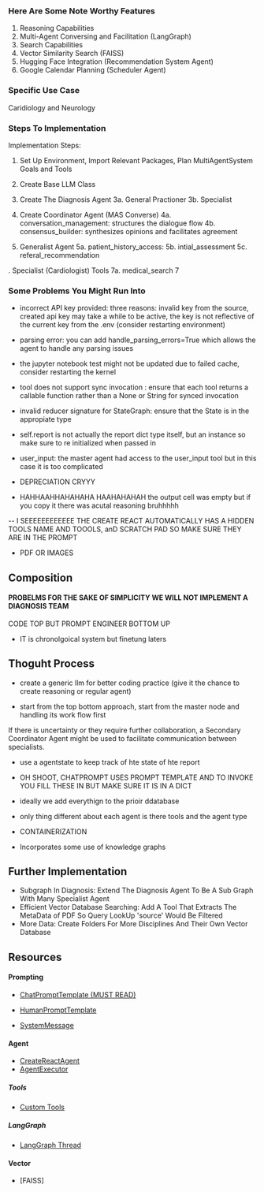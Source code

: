 ### Here Are Some Note Worthy Features
1. Reasoning Capabilities 
2. Multi-Agent Conversing and Facilitation (LangGraph)
3. Search Capabilities 
4. Vector Similarity Search (FAISS)
4. Hugging Face Integration (Recommendation System Agent)
5. Google Calendar Planning (Scheduler Agent)



### Specific Use Case
Caridiology and Neurology 

### Steps To Implementation
Implementation Steps:

1. Set Up Environment, Import Relevant Packages, Plan MultiAgentSystem Goals and Tools

2. Create Base LLM Class

3. Create The Diagnosis Agent
3a. General Practioner
3b. Specialist

4. Create Coordinator Agent (MAS Converse)
4a. conversation_management: structures the dialogue flow
4b. consensus_builder: synthesizes opinions and facilitates agreement

5. Generalist Agent
5a. patient_history_access:
5b. intial_assessment
5c. referal_recommendation

. Specialist (Cardiologist) Tools
7a. medical_search
7



### Some Problems You Might Run Into
- incorrect API key provided: three reasons: invalid key from the source, created api key may take a while to be active, the key is not reflective of the current key from the .env (consider restarting environment)

- parsing error: you can add handle_parsing_errors=True which allows the agent to handle any parsing issues

- the jupyter notebook test might not be updated due to failed cache, consider restarting the kernel

- tool does not support sync invocation : ensure that each tool returns a callable function rather than a None or String for synced invocation

- invalid reducer signature for StateGraph: ensure that the State is in the appropiate type

- self.report is not actually the report dict type itself, but an instance so make sure to re initialized when passed in 

- user_input: the master agent had access to the user_input tool but in this case it is too complicated 

- DEPRECIATION CRYYY

- HAHHAAHHAHAHAHA HAAHAHAHAH the output cell was empty but if you copy it there was acutal reasoning bruhhhhh

-- I SEEEEEEEEEEEE THE CREATE REACT AUTOMATICALLY HAS A HIDDEN TOOLS NAME AND TOOOLS, anD  SCRATCH PAD SO MAKE SURE THEY ARE IN THE PROMPT

- PDF OR IMAGES 
## Composition

#### PROBELMS FOR THE SAKE OF SIMPLICITY WE WILL NOT IMPLEMENT A DIAGNOSIS TEAM

CODE TOP BUT PROMPT ENGINEER BOTTOM UP




- IT is chronolgoical system but finetung laters 



## Thoguht Process 

- create a generic llm for better coding practice (give it the chance to create reasoning or regular agent)


- start from the top bottom approach, start from the master node and handling its work flow first


If there is uncertainty or they require further collaboration, a Secondary Coordinator Agent might be used to facilitate communication between specialists.

- use a agentstate to keep track of hte state of hte report

- OH SHOOT, CHATPROMPT USES PROMPT TEMPLATE AND TO INVOKE YOU FILL THESE IN BUT MAKE SURE IT IS IN A DICT

- ideally we add everythign to the prioir ddatabase

- only thing different about each agent is there tools and the agent type 

- CONTAINERIZATION

- Incorporates some use of knowledge graphs 

## Further Implementation
- Subgraph In Diagnosis: Extend The Diagnosis Agent To Be A Sub Graph With Many Specialist Agent
- Efficient Vector Database Searching: Add A Tool That Extracts The MetaData of PDF So Query LookUp 'source' Would Be Filtered
- More Data: Create Folders For More Disciplines And Their Own Vector Database


## Resources

#### Prompting 

- [ChatPromptTemplate (MUST READ)](https://api.python.langchain.com/en/latest/prompts/langchain_core.prompts.chat.ChatPromptTemplate.html)

- [HumanPromptTemplate](https://api.python.langchain.com/en/latest/prompts/langchain_core.prompts.chat.HumanMessagePromptTemplate.html)

- [SystemMessage](https://api.python.langchain.com/en/latest/messages/langchain_core.messages.system.SystemMessage.html)

#### Agent
- [CreateReactAgent](https://api.python.langchain.com/en/latest/agents/langchain.agents.react.agent.create_react_agent.html)
- [AgentExecutor](https://api.python.langchain.com/en/latest/agents/langchain.agents.agent.AgentExecutor.html#langchain.agents.agent.AgentExecutor)

##### Tools
- [Custom Tools](https://python.langchain.com/docs/how_to/custom_tools/)

##### LangGraph

- [LangGraph Thread](https://langchain-ai.github.io/langgraph/concepts/low_level/#threads)

#### Vector 

- [FAISS]

